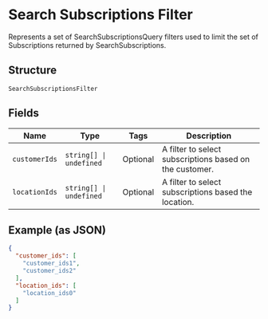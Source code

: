 
# Search Subscriptions Filter

Represents a set of SearchSubscriptionsQuery filters used to limit the set of Subscriptions returned by SearchSubscriptions.

## Structure

`SearchSubscriptionsFilter`

## Fields

| Name | Type | Tags | Description |
|  --- | --- | --- | --- |
| `customerIds` | `string[] \| undefined` | Optional | A filter to select subscriptions based on the customer. |
| `locationIds` | `string[] \| undefined` | Optional | A filter to select subscriptions based the location. |

## Example (as JSON)

```json
{
  "customer_ids": [
    "customer_ids1",
    "customer_ids2"
  ],
  "location_ids": [
    "location_ids0"
  ]
}
```

